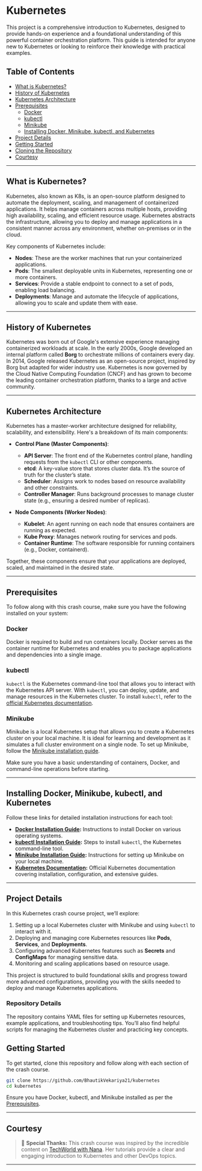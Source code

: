 
# Kubernetes 

This project is a comprehensive introduction to Kubernetes, designed to provide hands-on experience and a foundational understanding of this powerful container orchestration platform. This guide is intended for anyone new to Kubernetes or looking to reinforce their knowledge with practical examples.

## Table of Contents
- [What is Kubernetes?](#what-is-kubernetes)
- [History of Kubernetes](#history-of-kubernetes)
- [Kubernetes Architecture](#kubernetes-architecture)
- [Prerequisites](#prerequisites)
  - [Docker](#docker)
  - [kubectl](#kubectl)
  - [Minikube](#minikube)
  - [Installing Docker, Minikube, kubectl, and Kubernetes](#installing-docker-minikube-kubectl-and-kubernetes)
- [Project Details](#project-details)
- [Getting Started](#getting-started)
- [Cloning the Repository](#cloning-the-repository)
- [Courtesy](#courtesy)

---

## What is Kubernetes?

Kubernetes, also known as K8s, is an open-source platform designed to automate the deployment, scaling, and management of containerized applications. It helps manage containers across multiple hosts, providing high availability, scaling, and efficient resource usage. Kubernetes abstracts the infrastructure, allowing you to deploy and manage applications in a consistent manner across any environment, whether on-premises or in the cloud.

Key components of Kubernetes include:
- **Nodes**: These are the worker machines that run your containerized applications.
- **Pods**: The smallest deployable units in Kubernetes, representing one or more containers.
- **Services**: Provide a stable endpoint to connect to a set of pods, enabling load balancing.
- **Deployments**: Manage and automate the lifecycle of applications, allowing you to scale and update them with ease.

---

## History of Kubernetes

Kubernetes was born out of Google's extensive experience managing containerized workloads at scale. In the early 2000s, Google developed an internal platform called **Borg** to orchestrate millions of containers every day. In 2014, Google released Kubernetes as an open-source project, inspired by Borg but adapted for wider industry use. Kubernetes is now governed by the Cloud Native Computing Foundation (CNCF) and has grown to become the leading container orchestration platform, thanks to a large and active community.

---

## Kubernetes Architecture

Kubernetes has a master-worker architecture designed for reliability, scalability, and extensibility. Here's a breakdown of its main components:

- **Control Plane (Master Components)**:
  - **API Server**: The front end of the Kubernetes control plane, handling requests from the `kubectl` CLI or other components.
  - **etcd**: A key-value store that stores cluster data. It’s the source of truth for the cluster’s state.
  - **Scheduler**: Assigns work to nodes based on resource availability and other constraints.
  - **Controller Manager**: Runs background processes to manage cluster state (e.g., ensuring a desired number of replicas).

- **Node Components (Worker Nodes)**:
  - **Kubelet**: An agent running on each node that ensures containers are running as expected.
  - **Kube Proxy**: Manages network routing for services and pods.
  - **Container Runtime**: The software responsible for running containers (e.g., Docker, containerd).

Together, these components ensure that your applications are deployed, scaled, and maintained in the desired state.

---

## Prerequisites

To follow along with this crash course, make sure you have the following installed on your system:

### Docker
Docker is required to build and run containers locally. Docker serves as the container runtime for Kubernetes and enables you to package applications and dependencies into a single image.

### kubectl
`kubectl` is the Kubernetes command-line tool that allows you to interact with the Kubernetes API server. With `kubectl`, you can deploy, update, and manage resources in the Kubernetes cluster. To install `kubectl`, refer to the [official Kubernetes documentation](https://kubernetes.io/docs/tasks/tools/).

### Minikube
Minikube is a local Kubernetes setup that allows you to create a Kubernetes cluster on your local machine. It is ideal for learning and development as it simulates a full cluster environment on a single node. To set up Minikube, follow the [Minikube installation guide](https://minikube.sigs.k8s.io/docs/start/).

Make sure you have a basic understanding of containers, Docker, and command-line operations before starting.

---

## Installing Docker, Minikube, kubectl, and Kubernetes

Follow these links for detailed installation instructions for each tool:

- **[Docker Installation Guide](https://docs.docker.com/get-docker/):** Instructions to install Docker on various operating systems.
- **[kubectl Installation Guide](https://kubernetes.io/docs/tasks/tools/install-kubectl/):** Steps to install `kubectl`, the Kubernetes command-line tool.
- **[Minikube Installation Guide](https://minikube.sigs.k8s.io/docs/start/):** Instructions for setting up Minikube on your local machine.
- **[Kubernetes Documentation](https://kubernetes.io/docs/home/):** Official Kubernetes documentation covering installation, configuration, and extensive guides.

---

## Project Details

In this Kubernetes crash course project, we’ll explore:
1. Setting up a local Kubernetes cluster with Minikube and using `kubectl` to interact with it.
2. Deploying and managing core Kubernetes resources like **Pods**, **Services**, and **Deployments**.
3. Configuring advanced Kubernetes features such as **Secrets** and **ConfigMaps** for managing sensitive data.
4. Monitoring and scaling applications based on resource usage.

This project is structured to build foundational skills and progress toward more advanced configurations, providing you with the skills needed to deploy and manage Kubernetes applications.

### Repository Details
The repository contains YAML files for setting up Kubernetes resources, example applications, and troubleshooting tips. You’ll also find helpful scripts for managing the Kubernetes cluster and practicing key concepts.

## Getting Started

To get started, clone this repository and follow along with each section of the crash course.

```bash
git clone https://github.com/BhautikVekariya21/kubernetes
cd kubernetes
```

Ensure you have Docker, kubectl, and Minikube installed as per the [Prerequisites](#prerequisites).

---

## Courtesy

> 📌 **Special Thanks:** This crash course was inspired by the incredible content on [TechWorld with Nana](https://www.youtube.com/@TechWorldwithNana). Her tutorials provide a clear and engaging introduction to Kubernetes and other DevOps topics.

---
